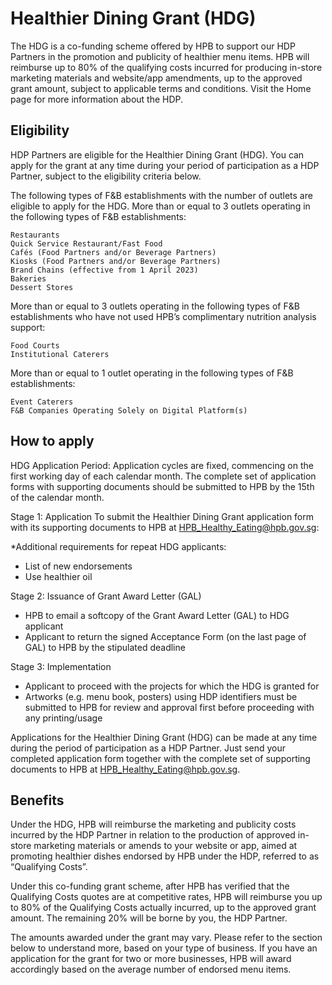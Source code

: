 # Healthier Dining Grant (HDG)
The HDG is a co-funding scheme offered by HPB to support our HDP Partners in the promotion and publicity of healthier menu items. HPB will reimburse up to 80% of the qualifying costs incurred for producing in-store marketing materials and website/app amendments, up to the approved grant amount, subject to applicable terms and conditions. Visit the Home page for more information about the HDP. 

## Eligibility
HDP Partners are eligible for the Healthier Dining Grant (HDG). You can apply for the grant at any time during your period of participation as a HDP Partner, subject to the eligibility criteria below.

The following types of F&B establishments with the number of outlets are eligible to apply for the HDG.
More than or equal to 3 outlets operating in the following types of F&B establishments:

    Restaurants
    Quick Service Restaurant/Fast Food
    Cafés (Food Partners and/or Beverage Partners)
    Kiosks (Food Partners and/or Beverage Partners)
    Brand Chains (effective from 1 April 2023)
    Bakeries
    Dessert Stores

More than or equal to 3 outlets operating in the following types of F&B establishments who have not used HPB’s complimentary nutrition analysis support:

    Food Courts
    Institutional Caterers

More than or equal to 1 outlet operating in the following types of F&B establishments:

    Event Caterers
    F&B Companies Operating Solely on Digital Platform(s)

## How to apply
HDG Application Period:
Application cycles are fixed, commencing on the first working day of each calendar month. The complete set of application forms with supporting documents should be submitted to HPB by the 15th of the calendar month.

Stage 1:
Application
To submit the Healthier Dining Grant application form with its supporting documents to HPB at HPB_Healthy_Eating@hpb.gov.sg:

*Additional requirements for repeat HDG applicants:

- List of new endorsements
- Use healthier oil

Stage 2:
Issuance of Grant Award Letter
(GAL)

- HPB to email a softcopy of the Grant Award Letter (GAL) to HDG applicant
- Applicant to return the signed Acceptance Form (on the last page of GAL) to HPB by the stipulated deadline

Stage 3:
Implementation

- Applicant to proceed with the projects for which the HDG is granted for
- Artworks (e.g. menu book, posters) using HDP identifiers must be submitted to HPB for review and approval first before proceeding with any printing/usage

Applications for the Healthier Dining Grant (HDG) can be made at any time during the period of participation as a HDP Partner. Just send your completed application form together with the complete set of supporting documents to HPB at HPB_Healthy_Eating@hpb.gov.sg. 

## Benefits
Under the HDG, HPB will reimburse the marketing and publicity costs incurred by the HDP Partner in relation to the production of approved in-store marketing materials or amends to your website or app, aimed at promoting healthier dishes endorsed by HPB under the HDP, referred to as “Qualifying Costs”.

Under this co-funding grant scheme, after HPB has verified that the Qualifying Costs quotes are at competitive rates, HPB will reimburse you up to 80% of the Qualifying Costs actually incurred, up to the approved grant amount. The remaining 20% will be borne by you, the HDP Partner.

The amounts awarded under the grant may vary. Please refer to the section below to understand more, based on your type of business. If you have an application for the grant for two or more businesses, HPB will award accordingly based on the average number of endorsed menu items. 


